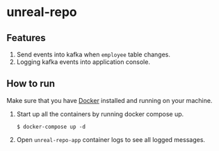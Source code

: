 # unreal-repo

## Features
1. Send events into kafka when `employee` table changes.
2. Logging kafka events into application console.

## How to run
Make sure that you have [Docker](https://www.docker.com/) installed and running on your machine.

1. Start up all the containers by running docker compose up.
    ```
    $ docker-compose up -d
    ``` 

2. Open `unreal-repo-app` container logs to see all logged messages.
